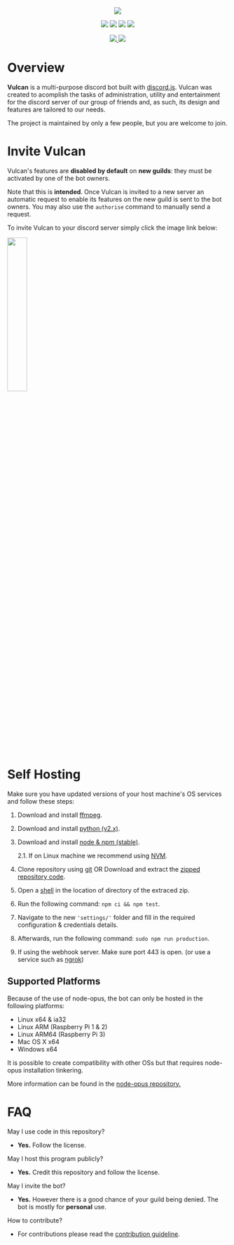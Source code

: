 <div align="center">
    <d>
        <a href="" title="Vulcan" target="_blank">
            <img src="./.github/resources/banner.png">
        </a>
    </p>
    <p> 
    <a href="https://travis-ci.org/GitPaulo/Vulcan" title="Build Status"><img src="https://travis-ci.org/GitPaulo/Vulcan.svg?branch=master"></a>
    <a href="https://david-dm.org/GitPaulo/Vulcan" title="Dependencies"><img src="https://david-dm.org/GitPaulo/Vulcan/status.svg"/></a>
    <a href="https://github.com/GitPaulo/eslint-config-mudamuda" title="Code Style"><img src="https://img.shields.io/badge/codestyle-mudamuda-success.svg"></a>
    <a href="https://www.codacy.com/app/GitPaulo/Vulcan?utm_source=github.com&amp;utm_medium=referral&amp;utm_content=GitPaulo/Vulcan&amp;utm_campaign=Badge_Grade" title="Code Quality"><img src="https://api.codacy.com/project/badge/Grade/f7e68b17b25b4f43b2bfd74756e488fb"/></a>
    </p>
    <p>
    <a href="https://forthebadge.com/">
    <img src="https://forthebadge.com/images/badges/contains-cat-gifs.svg">
    <img src="https://forthebadge.com/images/badges/built-with-love.svg">
    </a>
    </p>
</div>

# Overview

**Vulcan** is a multi-purpose discord bot built with [discord.js](https://github.com/discordjs/discord.js). Vulcan was created to acomplish the tasks of administration, utility and entertainment for the discord server of our group of friends and, as such, its design and features are tailored to our needs.
  
The project is maintained by only a few people, but you are welcome to join.

# Invite Vulcan

Vulcan's features are **disabled by default** on __new guilds__: they must be activated by one of the bot owners.

Note that this is **intended**. Once Vulcan is invited to a new server an automatic request to enable its features on the new guild is sent to the bot owners. You may also use the `authorise` command to manually send a request.

To invite Vulcan to your discord server simply click the image link below:

<a href="https://discordapp.com/oauth2/authorize?client_id=604662534410207233&scope=bot&permissions=1341644225" title="Vulcan-invite" target="_blank">
    <img src="./.github/resources/join.png" width="30%" height="30%">
</a>

# Self Hosting

Make sure you have updated versions of your host machine's OS services and follow these steps:

1. Download and install [ffmpeg](https://ffmpeg.org/download.html).
2. Download and install [python (v2.x)](https://www.python.org/downloads/).
3. Download and install [node & npm (stable)](https://nodejs.org/en/download/).
    
    2.1. If on Linux machine we recommend using [NVM](https://stackabuse.com/using-nvm-to-install-node/).
4. Clone repository using [git](https://git-scm.com/) OR Download and extract the [zipped repository code](https://github.com/GitPaulo/Vulcan.git).
5. Open a [shell](https://git-scm.com/downloads) in the location of directory of the extraced zip.
6. Run the following command: `npm ci && npm test`.
7. Navigate to the new `'settings/'` folder and fill in the required configuration & credentials details.
8. Afterwards, run the following command: `sudo npm run production`.
9. If using the webhook server. Make sure port 443 is open. (or use a service such as [ngrok](https://ngrok.com/))

## Supported Platforms

Because of the use of node-opus, the bot can only be hosted in the following platforms:

- Linux x64 & ia32
- Linux ARM (Raspberry Pi 1 & 2)
- Linux ARM64 (Raspberry Pi 3)
- Mac OS X x64
- Windows x64

It is possible to create compatibility with other OSs but that requires node-opus installation tinkering.

More information can be found in the [node-opus repository.](https://github.com/Rantanen/node-opus)

# FAQ

May I use code in this repository?

- **Yes.** Follow the license.
  
May I host this program publicly?

- **Yes.** Credit this repository and follow the license.

May I invite the bot?

- **Yes.** However there is a good chance of your guild being denied. The bot is mostly for **personal** use.

How to contribute?
- For contributions please read the [contribution guideline](./.github/CONTRIBUTING.md).
